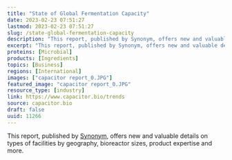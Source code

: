 ```yaml
---
title: "State of Global Fermentation Capacity"
date: 2023-02-23 07:51:27
lastmod: 2023-02-23 07:51:27
slug: /state-global-fermentation-capacity
description: "This report, published by Synonym, offers new and valuable details on types of facilities by geography, bioreactor sizes, product expertise and more."
excerpt: "This report, published by Synonym, offers new and valuable details on types of facilities by geography, bioreactor sizes, product expertise and more."
proteins: [Microbial]
products: [Ingredients]
topics: [Business]
regions: [International]
images: ["capacitor report_0.JPG"]
featured_image: "capacitor report_0.JPG"
resource_type: [industry]
link: https://www.capacitor.bio/trends
source: capacitor.bio
draft: false
uuid: 11266
---
```

This report, published by [Synonym](https://synonym.bio/), offers new
and valuable details on types of facilities by geography, bioreactor
sizes, product expertise and more.
